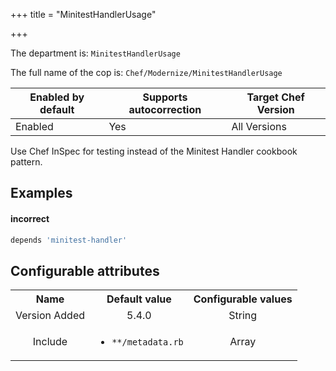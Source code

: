 +++
title = "MinitestHandlerUsage"

+++

<!-- This content is automatically generated. See https://github.com/chef/chef-web-docs/blob/main/generated/README.md -->

The department is: `MinitestHandlerUsage`

The full name of the cop is: `Chef/Modernize/MinitestHandlerUsage`

| Enabled by default | Supports autocorrection | Target Chef Version |
| --- | --- | --- |
| Enabled | Yes | All Versions |

Use Chef InSpec for testing instead of the Minitest Handler cookbook pattern.

## Examples


#### incorrect

```ruby
depends 'minitest-handler'
```

## Configurable attributes

<table>
<tbody><tr>
<th>Name</th>
<th>Default value</th>
<th>Configurable values</th>
</tr>
<tr>
<td style="text-align:center">Version Added</td>
<td style="text-align:center">5.4.0</td>
<td style="text-align:center">String</td>
</tr>
<tr><td style="text-align:center">Include</td>
<td style="text-align:center"><ul>
<li><code>**/metadata.rb</code></li>
</ul>
</td>
<td style="text-align:center">Array</td>
</tr></tbody></table>
